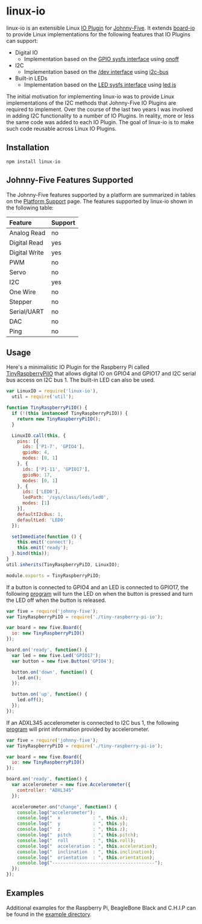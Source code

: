 # linux-io 

linux-io is an extensible Linux
[IO Plugin](https://github.com/rwaldron/io-plugins) for
[Johnny-Five](https://github.com/rwaldron/johnny-five). It extends
[board-io](https://github.com/achingbrain/board-io) to provide Linux
implementations for the following features that IO Plugins can support:

 * Digital IO
   * Implementation based on the [GPIO sysfs interface](https://www.kernel.org/doc/Documentation/gpio/sysfs.txt) using [onoff](https://github.com/fivdi/onoff)
 * I2C
   * Implementation based on the [/dev interface](https://www.kernel.org/doc/Documentation/i2c/dev-interface) using [i2c-bus](https://github.com/fivdi/i2c-bus)
 * Built-in LEDs
   * Implementation based on the [LED sysfs interface](https://www.kernel.org/doc/Documentation/leds/leds-class.txt) using [led.js](https://github.com/fivdi/linux-io/blob/master/lib/led.js)

The initial motivation for implementing linux-io was to provide Linux
implementations of the I2C methods that Johnny-Five IO Plugins are required to
implement. Over the course of the last two years I was involved in adding I2C
functionality to a number of IO Plugins. In reality, more or less the same
code was added to each IO Plugin. The goal of linux-io is to make such code
reusable across Linux IO Plugins.

## Installation

```
npm install linux-io
```

## Johnny-Five Features Supported

The Johnny-Five features supported by a platform are summarized in tables on
the [Platform Support](http://johnny-five.io/platform-support/) page. The
features supported by linux-io shown in the following table:

Feature | Support
:--- | :---
Analog Read | no
Digital Read | yes
Digital Write | yes
PWM | no
Servo | no
I2C | yes
One Wire | no
Stepper | no
Serial/UART | no
DAC | no
Ping | no

## Usage

Here's a minimalistic IO Plugin for the Raspberry Pi called
[TinyRaspberryPiIO](https://github.com/fivdi/linux-io/blob/master/example/raspberry-pi/tiny-raspberry-pi-io.js)
that allows digital IO on GPIO4 and GPIO17 and I2C serial bus access on I2C
bus 1. The built-in LED can also be used.

```js
var LinuxIO = require('linux-io'),
  util = require('util');

function TinyRaspberryPiIO() {
  if (!(this instanceof TinyRaspberryPiIO)) {
    return new TinyRaspberryPiIO();
  }

  LinuxIO.call(this, {
    pins: [{
      ids: ['P1-7', 'GPIO4'],
      gpioNo: 4,
      modes: [0, 1]
    }, {
      ids: ['P1-11', 'GPIO17'],
      gpioNo: 17,
      modes: [0, 1]
    }, {
      ids: ['LED0'],
      ledPath: '/sys/class/leds/led0',
      modes: [1]
    }],
    defaultI2cBus: 1,
    defaultLed: 'LED0'
  });

  setImmediate(function () {
    this.emit('connect');
    this.emit('ready');
  }.bind(this));
}
util.inherits(TinyRaspberryPiIO, LinuxIO);

module.exports = TinyRaspberryPiIO;
```

If a button is connected to GPIO4 and an LED is connected to GPIO17, the
following
[program](https://github.com/fivdi/linux-io/blob/master/example/raspberry-pi/led-button.js)
will turn the LED on when the button is pressed and turn
the LED off when the button is released.

```js
var five = require('johnny-five');
var TinyRaspberryPiIO = require('./tiny-raspberry-pi-io');

var board = new five.Board({
  io: new TinyRaspberryPiIO()
});

board.on('ready', function() {
  var led = new five.Led('GPIO17');
  var button = new five.Button('GPIO4');

  button.on('down', function() {
    led.on();
  });

  button.on('up', function() {
    led.off();
  });
});
```

If an ADXL345 accelerometer is connected to I2C bus 1, the following
[program](https://github.com/fivdi/linux-io/blob/master/example/raspberry-pi/i2c-accelerometer.js)
will print information provided by accelerometer.

```js
var five = require('johnny-five');
var TinyRaspberryPiIO = require('./tiny-raspberry-pi-io');

var board = new five.Board({
  io: new TinyRaspberryPiIO()
});

board.on('ready', function() {
  var accelerometer = new five.Accelerometer({
    controller: "ADXL345"
  });

  accelerometer.on("change", function() {
    console.log("accelerometer");
    console.log("  x            : ", this.x);
    console.log("  y            : ", this.y);
    console.log("  z            : ", this.z);
    console.log("  pitch        : ", this.pitch);
    console.log("  roll         : ", this.roll);
    console.log("  acceleration : ", this.acceleration);
    console.log("  inclination  : ", this.inclination);
    console.log("  orientation  : ", this.orientation);
    console.log("--------------------------------------");
  });
});
```

## Examples

Additional examples for the Raspberry Pi, BeagleBone Black and C.H.I.P can be
found in the
[example directory](https://github.com/fivdi/linux-io/tree/master/example).

